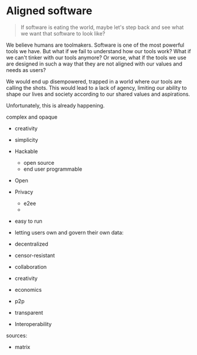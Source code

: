 # Aligned software

> If software is eating the world, maybe let's step back and see what we want that software to look like?

We believe humans are toolmakers. Software is one of the most powerful tools we have. But what if we fail to understand how our tools work? What if we can't tinker with our tools anymore? Or worse, what if the tools we use are designed in such a way that they are not aligned with our values and needs as users?

We would end up disempowered, trapped in a world where our tools are calling the shots. This would lead to a lack of agency, limiting our ability to shape our lives and society according to our shared values and aspirations.

Unfortunately, this is already happening.

complex and opaque

- creativity
- simplicity
- Hackable
  - open source
  - end user programmable
- Open
- Privacy

  - e2ee
  -

- easy to run
- letting users own and govern their own data:
- decentralized
- censor-resistant
- collaboration
- creativity
- economics
- p2p
- transparent
- Interoperability

sources:

- matrix
